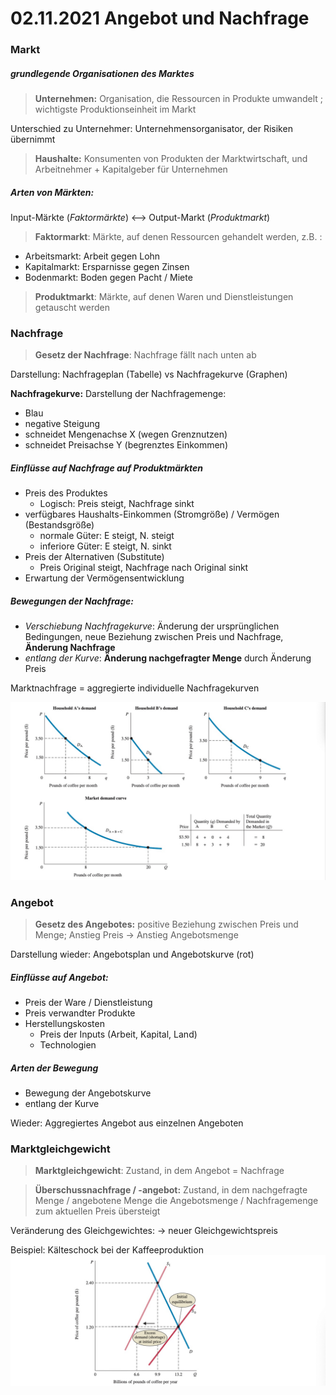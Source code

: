 # 02.11.2021 Angebot und Nachfrage

### Markt

##### grundlegende Organisationen des Marktes

> **Unternehmen:** Organisation, die Ressourcen in Produkte umwandelt ; wichtigste Produktionseinheit im Markt


Unterschied zu Unternehmer: Unternehmensorganisator, der Risiken übernimmt

> **Haushalte:** Konsumenten von Produkten der Marktwirtschaft, und Arbeitnehmer + Kapitalgeber für Unternehmen



##### Arten von Märkten:

Input-Märkte (*Faktormärkte*) <--> Output-Markt (*Produktmarkt*)

> **Faktormarkt**: Märkte, auf denen Ressourcen gehandelt werden, z.B. :

- Arbeitsmarkt: Arbeit gegen Lohn
- Kapitalmarkt: Ersparnisse gegen Zinsen
- Bodenmarkt: Boden gegen Pacht / Miete

> **Produktmarkt**: Märkte, auf denen Waren und Dienstleistungen getauscht werden



### Nachfrage

> **Gesetz der Nachfrage**: Nachfrage fällt nach unten ab

Darstellung: Nachfrageplan (Tabelle) vs Nachfragekurve (Graphen)

**Nachfragekurve:** Darstellung der Nachfragemenge:

- Blau 
- negative Steigung
- schneidet Mengenachse X (wegen Grenznutzen)
- schneidet Preisachse Y (begrenztes Einkommen)



##### Einflüsse auf Nachfrage auf Produktmärkten

- Preis des Produktes
    - Logisch: Preis steigt, Nachfrage sinkt
- verfügbares Haushalts-Einkommen (Stromgröße) / Vermögen (Bestandsgröße)
    - normale Güter: E steigt, N. steigt
    - inferiore Güter: E steigt, N. sinkt
- Preis der Alternativen (Substitute)
    - Preis Original steigt, Nachfrage nach Original sinkt
- Erwartung der Vermögensentwicklung

##### Bewegungen der Nachfrage:

- *Verschiebung Nachfragekurve*: Änderung der ursprünglichen Bedingungen, neue Beziehung zwischen Preis und Nachfrage, **Änderung Nachfrage**
- *entlang der Kurve*: **Änderung nachgefragter Menge** durch Änderung Preis



Marktnachfrage = aggregierte individuelle Nachfragekurven

![21-11-02-13-36](../images/21-11-02-13-36.jpg)



### Angebot

> **Gesetz des Angebotes:** positive Beziehung  zwischen Preis und Menge; Anstieg Preis -> Anstieg Angebotsmenge

Darstellung wieder: Angebotsplan und Angebotskurve (rot)

##### Einflüsse auf Angebot:

- Preis der Ware / Dienstleistung
- Preis verwandter Produkte
- Herstellungskosten
    - Preis der Inputs (Arbeit, Kapital, Land)
    - Technologien

##### Arten der Bewegung

- Bewegung der Angebotskurve
- entlang der Kurve



Wieder: Aggregiertes Angebot aus einzelnen Angeboten



### Marktgleichgewicht

> **Marktgleichgewicht**: Zustand, in dem Angebot = Nachfrage

> **Überschussnachfrage / -angebot:** Zustand, in dem nachgefragte Menge / angebotene Menge die Angebotsmenge / Nachfragemenge zum aktuellen Preis übersteigt



Veränderung des Gleichgewichtes: -> neuer Gleichgewichtspreis

Beispiel: Kälteschock bei der Kaffeeproduktion   ![21-11-02-14-05](../images/21-11-02-14-05.jpg)



